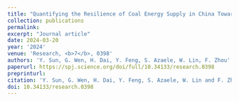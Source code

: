 ```yaml
---
title: "Quantifying the Resilience of Coal Energy Supply in China Toward Carbon Neutrality"
collection: publications
permalink:
excerpt: "Journal article"
date: 2024-03-20
year: '2024'
venue: 'Research, <b>7</b>, 0398'
authors: 'Y. Sun, G. Wen, H. Dai, Y. Feng, S. Azaele, W. Lin, F. Zhou'
paperurl: https://spj.science.org/doi/full/10.34133/research.0398
preprinturl: 
citation: 'Y. Sun, G. Wen, H. Dai, Y. Feng, S. Azaele, W. Lin and F. Zhou (2024) Quantifying the Resilience of Coal Energy Supply in China Toward Carbon Neutrality. <i>Research</i>'
doi: 10.34133/research.0398
---
```

